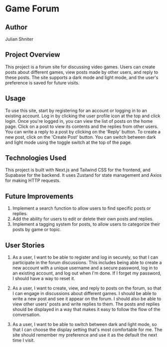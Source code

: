 # Game Forum

## Author

Julian Shniter

## Project Overview

This project is a forum site for discussing video games. Users can create posts about different games, view posts made by other users, and reply to these posts. The site supports a dark mode and light mode, and the user's preference is saved for future visits.

## Usage

To use this site, start by registering for an account or logging in to an existing account. Log in by clicking the user profile icon at the top and click login. Once you're logged in, you can view the list of posts on the home page. Click on a post to view its contents and the replies from other users. You can write a reply to a post by clicking on the 'Reply' button. To create a new post, click on the 'Create Post' button. You can switch between dark and light mode using the toggle switch at the top of the page.

## Technologies Used

This project is built with Next.js and Tailwind CSS for the frontend, and Supabase for the backend. It uses Zustand for state management and Axios for making HTTP requests.

## Future Improvements

1. Implement a search function to allow users to find specific posts or replies.
2. Add the ability for users to edit or delete their own posts and replies.
3. Implement a tagging system for posts, to allow users to categorize their posts by game or topic.

## User Stories

1. As a user, I want to be able to register and log in securely, so that I can participate in the forum discussions. This includes being able to create a new account with a unique username and a secure password, log in to an existing account, and log out when I'm done. If I forget my password, I should have a way to reset it.

2. As a user, I want to create, view, and reply to posts on the forum, so that I can engage in discussions about different games. I should be able to write a new post and see it appear on the forum. I should also be able to view other users' posts and write replies to them. The posts and replies should be displayed in a way that makes it easy to follow the flow of the conversation.

3. As a user, I want to be able to switch between dark and light mode, so that I can choose the display setting that's most comfortable for me. The site should remember my preference and use it as the default the next time I visit.
